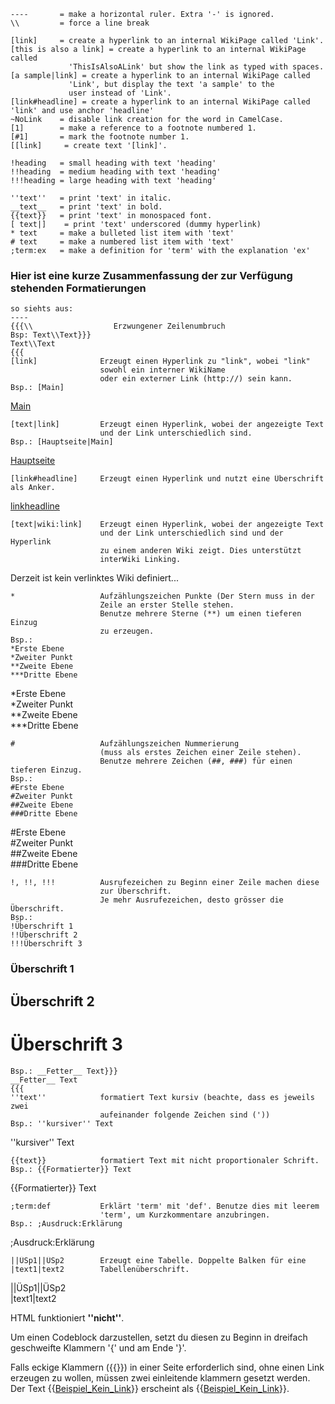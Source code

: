 ```
----       = make a horizontal ruler. Extra '-' is ignored.
\\         = force a line break

[link]     = create a hyperlink to an internal WikiPage called 'Link'.
[this is also a link] = create a hyperlink to an internal WikiPage called
             'ThisIsAlsoALink' but show the link as typed with spaces.
[a sample|link] = create a hyperlink to an internal WikiPage called
             'Link', but display the text 'a sample' to the
             user instead of 'Link'.
[link#headline] = create a hyperlink to an internal WikiPage called 'link' and use anchor 'headline'          
~NoLink    = disable link creation for the word in CamelCase.
[1]        = make a reference to a footnote numbered 1.
[#1]       = mark the footnote number 1.
[[link]     = create text '[link]'.

!heading   = small heading with text 'heading'
!!heading  = medium heading with text 'heading'
!!!heading = large heading with text 'heading'

''text''   = print 'text' in italic.
__text__   = print 'text' in bold.
{{text}}   = print 'text' in monospaced font.
[ text|]    = print 'text' underscored (dummy hyperlink)
* text     = make a bulleted list item with 'text'
# text     = make a numbered list item with 'text'
;term:ex   = make a definition for 'term' with the explanation 'ex'

```
  
### Hier ist eine kurze Zusammenfassung der zur Verfügung stehenden Formatierungen  
```
so siehts aus:
----
{{{\\                  Erzwungener Zeilenumbruch
Bsp: Text\\Text}}}
Text\\Text
{{{
[link]              Erzeugt einen Hyperlink zu "link", wobei "link" 
                    sowohl ein interner WikiName 
                    oder ein externer Link (http://) sein kann.
Bsp.: [Main]
```
[Main](../Main/index.md)  
```
[text|link]         Erzeugt einen Hyperlink, wobei der angezeigte Text 
                    und der Link unterschiedlich sind.
Bsp.: [Hauptseite|Main]
```
[Hauptseite](../Main/index.md)  
```
[link#headline]     Erzeugt einen Hyperlink und nutzt eine Überschrift als Anker.
```
[linkheadline](../linkheadline/index.md)  
  
```
[text|wiki:link]    Erzeugt einen Hyperlink, wobei der angezeigte Text 
                    und der Link unterschiedlich sind und der Hyperlink
                    zu einem anderen Wiki zeigt. Dies unterstützt 
                    interWiki Linking.
```
Derzeit ist kein verlinktes Wiki definiert...  
```
*                   Aufzählungszeichen Punkte (Der Stern muss in der 
                    Zeile an erster Stelle stehen. 
                    Benutze mehrere Sterne (**) um einen tieferen Einzug 
                    zu erzeugen.
Bsp.:
*Erste Ebene
*Zweiter Punkt
**Zweite Ebene
***Dritte Ebene
```
*Erste Ebene  
*Zweiter Punkt  
**Zweite Ebene  
***Dritte Ebene  
```
#                   Aufzählungszeichen Nummerierung 
                    (muss als erstes Zeichen einer Zeile stehen). 
                    Benutze mehrere Zeichen (##, ###) für einen tieferen Einzug.
Bsp.:
#Erste Ebene
#Zweiter Punkt
##Zweite Ebene
###Dritte Ebene
```
#Erste Ebene  
#Zweiter Punkt  
##Zweite Ebene  
###Dritte Ebene  
```
!, !!, !!!          Ausrufezeichen zu Beginn einer Zeile machen diese 
                    zur Überschrift.
                    Je mehr Ausrufezeichen, desto grösser die Überschrift.
Bsp.:
!Überschrift 1
!!Überschrift 2
!!!Überschrift 3
```
### Überschrift 1  
## Überschrift 2  
# Überschrift 3  
  
```
Bsp.: __Fetter__ Text}}}
__Fetter__ Text
{{{
''text''            formatiert Text kursiv (beachte, dass es jeweils zwei
                    aufeinander folgende Zeichen sind ('))
Bsp.: ''kursiver'' Text
```
''kursiver'' Text  
```
{{text}}            formatiert Text mit nicht proportionaler Schrift.
Bsp.: {{Formatierter}} Text
```
{{Formatierter}} Text  
```
;term:def           Erklärt 'term' mit 'def'. Benutze dies mit leerem  
                    'term', um Kurzkommentare anzubringen.
Bsp.: ;Ausdruck:Erklärung
```
;Ausdruck:Erklärung  
```
||ÜSp1||ÜSp2        Erzeugt eine Tabelle. Doppelte Balken für eine 
|text1|text2        Tabellenüberschrift.
```
||ÜSp1||ÜSp2  
|text1|text2  
  
  
  
HTML funktioniert __''nicht''__.  
  
Um einen Codeblock darzustellen, setzt du diesen zu Beginn in dreifach geschweifte Klammern '{' und am Ende '}'.  
  
Falls eckige Klammern ({{[](..//index.md)}}) in einer Seite erforderlich sind, ohne einen Link erzeugen zu wollen, müssen zwei einleitende klammern gesetzt werden. Der Text {{[Beispiel_Kein_Link](../Beispiel_Kein_Link/index.md)}} erscheint als {{[Beispiel_Kein_Link](../Beispiel_Kein_Link/index.md)}}.  
  
